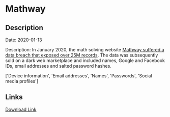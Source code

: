 # Mathway

## Description

Date: 2020-01-13

Description:
In January 2020, the math solving website <a href="https://www.zdnet.com/article/25-million-user-records-leak-online-from-popular-math-app-mathway/" target="_blank" rel="noopener">Mathway suffered a data breach that exposed over 25M records</a>. The data was subsequently sold on a dark web marketplace and included names, Google and Facebook IDs, email addresses and salted password hashes.


['Device information', 'Email addresses', 'Names', 'Passwords', 'Social media profiles']

## Links

[Download Link](https://link-to.net/1229997/393.2004044453599/dynamic/?r=bWF0aHdheS5jb20=)